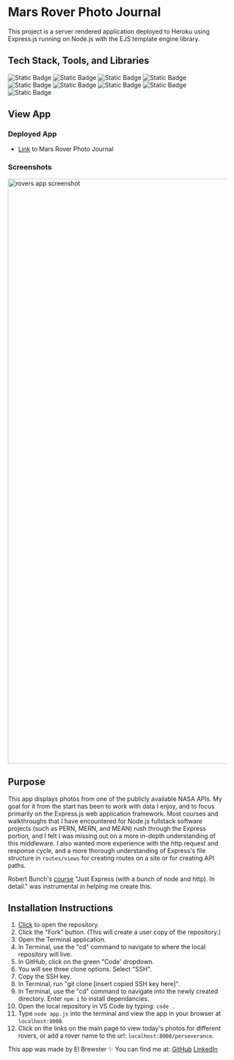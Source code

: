 # Mars Rover Photo Journal

This project is a server rendered application deployed to Heroku using Express.js running on Node.js with the EJS template engine library.

## Tech Stack, Tools, and Libraries

![Static Badge](https://img.shields.io/badge/Node.js-43853D?style=for-the-badge&logo=node.js&logoColor=white)
![Static Badge](https://img.shields.io/badge/Express.js-404D59?style=for-the-badge&logo=express&logoColor=black&color=white)
![Static Badge](https://img.shields.io/badge/CSS3-1572B6?style=for-the-badge&logo=css3&logoColor=white)
![Static Badge](https://img.shields.io/badge/Heroku-430098?style=for-the-badge&logo=heroku&logoColor=white)
![Static Badge](https://img.shields.io/badge/ejs-a91e50?style=for-the-badge&logo=ejs&logoColor=#b4ca66&color=#a91e50)
![Static Badge](https://img.shields.io/badge/npm-CB3837?style=for-the-badge&logo=npm&logoColor=white)
![Static Badge](https://img.shields.io/badge/Visual_Studio_Code-0078D4?style=for-the-badge&logo=visual%20studio%20code&logoColor=white)
![Static Badge](https://img.shields.io/badge/GIT-E44C30?style=for-the-badge&logo=git&logoColor=white)
![Static Badge](https://img.shields.io/badge/Udemy-A435F0?style=for-the-badge&logo=Udemy&logoColor=white)

## View App

### Deployed App
- [Link](https://mars-rovers-photo-journal-2b03be7a42c1.herokuapp.com/perseverance) to Mars Rover Photo Journal

### Screenshots
<img width="1344" alt="rovers app screenshot" src="https://github.com/ElBrewster/Mars-Rover-Photo-Journal/assets/113723085/6a502373-808c-4432-b800-3d5536a5a1cf">

## Purpose
This app displays photos from one of the publicly available NASA APIs. My goal for it from the start has been to work with data I enjoy, and to focus primarily on the Express.js web application framework. Most courses and walkthroughs that I have encountered for Node.js fullstack software projects (such as PERN, MERN, and MEAN) rush through the Express portion, and I felt I was missing out on a more in-depth understanding of this middleware. I also wanted more experience with the http request and response cycle, and a more thorough understanding of Express's file structure in `routes/views` for creating routes on a site or for creating API paths.

Robert Bunch's [course](https://gale.udemy.com/course/just-express-with-a-bunch-of-node-and-http-in-detail/learn/lecture/11301584#overview) "Just Express (with a bunch of node and http). In detail." was instrumental in helping me create this.

## Installation Instructions
1. [Click](https://github.com/ElBrewster/Mars-Rover-Photo-Journal) to open the repository.
2. Click the "Fork" button. (This will create a user copy of the repository.)
3. Open the Terminal application.
4. In Terminal, use the "cd" command to navigate to where the local repository will live.
5. In GitHub, click on the green "Code' dropdown.
6. You will see three clone options. Select "SSH".
7. Copy the SSH key.
8. In Terminal, run "git clone [insert copied SSH key here]".
9. In Terminal, use the "cd" command to navigate into the newly created directory. Enter `npm i` to install dependancies.
10. Open the local repository in VS Code by typing: `code .`
11. Type `node app.js` into the terminal and view the app in your browser at `localhost:8000`.
12. Click on the links on the main page to view today's photos for different rovers, or add a rover name to the url: `localhost:8000/perseverance`.

This app was made by El Brewster ✨
You can find me at:
[GitHub](https://github.com/ElBrewster)
[LinkedIn](https://www.linkedin.com/in/el-brewster-9817b0255/)
